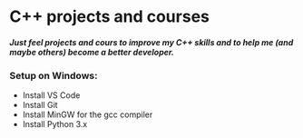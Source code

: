 # C++ projects and courses

#### *Just feel projects and cours to improve my C++ skills and to help me (and maybe others) become a better developer.*


### Setup on Windows:
  - Install VS Code
  - Install Git
  - Install MinGW for the gcc compiler
  - Install Python 3.x
